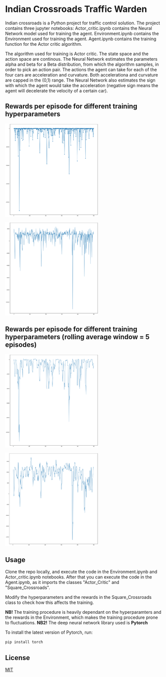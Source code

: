 # Indian Crossroads Traffic Warden

Indian crossroads is a Python project for traffic control solution.
The project contains three jupyter notebooks:
Actor_critic.ipynb contains the Neural Network model used for training the agent.
Environment.ipynb contains the Environment used for training the agent.
Agent.ipynb contains the training function for the Actor critic algorithm.

The algorithm used for training is Actor critic. The state space and the action space are continous. 
The Neural Network estimates the parameters alpha and beta for a Beta distribution, from which the algorithm samples, in order to pick an action pair.
The actions the agent can take for each of the four cars are acceleration and curvature.
Both accelerationa and curvature are capped in the (0,1) range.
The Neural Network also estimates the sign with which the agent would take the acceleration (negative sign means the agent will decelerate the velocity of a certain car).

## Rewards per episode for different training hyperparameters
<img src="graphs/rewards_1.png" alt="Rewards"
	title="Rewards per episode for different training hyperparameters" width="300" height="300" />

<img src="graphs/rewards_2.png" alt="Rewards"
	title="Rewards per episode for different training hyperparameters" width="300" height="300" />

## Rewards per episode for different training hyperparameters (rolling average window = 5 episodes)
<img src="graphs/rewards_rolling_5.png" alt="Rewards"
	title="Rolling mena rewards per episode for different training hyperparameters (window = 5 episodes)" width="300" height="300" />

<img src="graphs/rewards_rolling_5_2.png" alt="Rewards"
	title="Rolling mena rewards per episode for different training hyperparameters (window = 5 episodes)" width="300" height="300" />


## Usage

Clone the repo locally, and execute the code in the Environment.ipynb and Actor_critic.ipynb notebooks.
After that you can execute the code in the Agent.ipynb, as it imports the classes "Actor_Critic" and "Square_Crossroads".

Modify the hyperparameters and the rewards in the Square_Crossroads class to check how this affects the training.

**NB!** The training procedure is heavily dependant on the hyperparamters and the rewards in the Environment, which makes the training procedure prone to fluctuations.
**NB2!** The deep neural network library used is **Pytorch**

To install the latest version of Pytorch, run:

```bash
pip install torch
```

## License
[MIT](https://choosealicense.com/licenses/mit/)